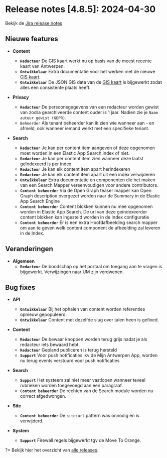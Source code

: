# Release notes [4.8.5]: 2024-04-30

Bekijk de [Jira release notes](https://jira.antwerpen.be/secure/ReleaseNote.jspa?projectId=14114&version=16908)

## Nieuwe features

* **Content**
  * **`Redacteur`** De GIS kaart werkt nu op basis van de meest recente kaart van Antwerpen.
  * **`Ontwikkelaar`** Extra documentatie voor het werken met de nieuwe [GIS kaart](/redactie/content/inrichten-cc-gis-kaart).
  * **`Ontwikkelaar`** De JSON GIS data van de [GIS kaart](/redactie/content/inrichten-cc-gis-kaart) is bijgewerkt zodat alles een consistente plaats heeft.

* **Privacy**
  * **`Redacteur`** De persoonsgegevens van een redacteur worden gewist van zodra gearchiveerde content ouder is 1 jaar. Nadien zie je `Naam auteur gewist (GDPR)`.
  * `Beheerder` Als tenant beheerder kan ik zien wie wanneer aan - en afmeld, ook wanneer iemand werkt met een specifieke tenant.
* **Search**
  * **`Redacteur`** Je kan per content item aangeven of deze opgenomen moet worden in een Elastic App Search index of niet.
  * **`Redacteur`** Je kan per content item zien wanneer deze laatst geïndexeerd is per index
  * **`Redacteur`** Je kan elk content item apart herindexeren
  * **`Redacteur`** Je kan elk content item apart uit een index verwijderen
  * **`Ontwikkelaar`** Extra documentatie en componenten die het maken van een Search Mapper vereenvoudigen voor andere contributors.
  * **`Content beheerder`** Via de Open Graph teaser mapper kan Open Graph description overgezet worden naar de Summary in de Elastic App Search Engine
  * **`Content beheerder`** Content blokken kunnen nu mee opgenomen worden in Elastic App Search. De url van deze geïndexeerder content blokken kan ingesteld worden in de Index configuratie
  * **`Content beheerder`** Er is een extra Hoofdafbeelding search mapper om aan te geven welk content component de afbeelding zal leveren in de Index.

## Veranderingen

* **Algemeen**
  * **`Redacteur`** De boodschap op het portaal om toegang aan te vragen is bijgewerkt. Verwijzingen naar UM zijn verdwenen.

## Bug fixes

* **API**
  * **`Ontwikkelaar`** Bij het ophalen van content worden referenties opnieuw gepopuleerd.
  * **`Ontwikkelaar`** Content met dezelfde slug over talen heen is gefixed.
  
* **Content**
  * **`Redacteur`** De bewaar knoppen worden terug grijs nadat je als redacteur iets bewaard hebt.
  * **`Redacteur`** Gepland publiceren is terug hersteld
  * **`Support`** Voor push notificaties ikv de Mijn Antwerpen App, worden nu terug events verstuurd voor push notificaties
  
* **Search**
  * **`Support`** Het systeem zal niet meer vastlopen wanneer teveel rubrieken worden toegevoegd aan een paragraaf.
  * **`Content beheerder`** De rechten van de Search module worden nu correct afgedwongen.

* **Site**
  * **`Content beheerder`** De `site:url` pattern was onnodig en is verwijderd.

* **System**
  * **`Support`** Firewall regels bijgewerkt tgv de Move To Orange.

?> Bekijk hier het overzicht van [alle releases](/RELEASE).
